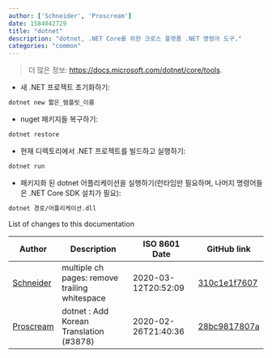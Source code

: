 ```yaml
---
author: ['Schneider', 'Proscream']
date: 1584042729
title: "dotnet"
description: "dotnet, .NET Core를 위한 크로스 플랫폼 .NET 명령어 도구."
categories: "common"
---
```

> 더 많은 정보: <https://docs.microsoft.com/dotnet/core/tools>.

- 새 .NET 프로젝트 초기화하기:

```bash
dotnet new 짧은_템플릿_이름
```

- nuget 패키지들 복구하기:

```bash
dotnet restore
```

- 현재 디렉토리에서 .NET 프로젝트를 빌드하고 실행하기:

```bash
dotnet run
```

- 패키지화 된 dotnet 어플리케이션을 실행하기(런타임만 필요하며, 나머지 명령어들은 .NET Core SDK 설치가 필요):

```bash
dotnet 경로/어플리케이션.dll
```
List of changes to this documentation


Author | Description | ISO 8601 Date | GitHub link
------|-----|-----|-----
[Schneider](mailto:lucas.schneider@sap.com) | multiple ch pages: remove trailing whitespace | 2020-03-12T20:52:09 | [310c1e1f7607](https://github.com/tldr-pages/tldr/commit/310c1e1f7607c67e5651e4d3c118a43029639285)
[Proscream](mailto:proscream@naver.com) | dotnet : Add Korean Translation (#3878) | 2020-02-26T21:40:36 | [28bc9817807a](https://github.com/tldr-pages/tldr/commit/28bc9817807a70bbade2ba7edb747d87db2c95a4)

